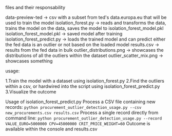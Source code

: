 

files and their responsability

data-preview-ted -> csv with a subset from ted's data.europa.eu that will be used to train the model
isolation_forest.py -> reads and transforms the data, trains the model on the data, saves the model to isolation_forest_model.pkl
isolation_forest_model.pkl -> saved model after training
isolation_forest_predict.py -> loads the trained model and can predict either the fed data is an outlier or not based on the loaded model
results.csv -> results from the fed data in bulk
outlier_distributions.png -> showcases the distributions of all the outliers within the dataset
outlier_scatter_mix.png -> showcases something

usage:

1.Train the model with a dataset using isolation_forest.py
2.Find the outliers within a csv, or hardwired into the script using isolation_forest_predict.py
3.Visualize the outcome

Usage of isolation_forest_predict.py
    Process a CSV file containing new records:
    ```
    python procurement_outlier_detection_usage.py --csv new_procurements.csv results.csv
    ```
    Process a single record directly from command line:
    ```
    python procurement_outlier_detection_usage.py --record VALUE_EURO=5000000 CPV=45000000 CRIT_PRICE_WEIGHT=60
    ```
    Outcome is available within the console and results.csv
